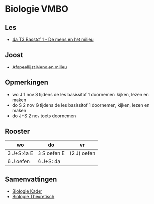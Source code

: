 # Biologie VMBO


## Les

* [4a T3 Basstof 1 - De mens en het milieu](lessen/bkt4/4A_T3B1.md)

<!--
* [4a T3 Basstof 2 - Landbouw in Nederland](lessen/bkt4/4A_T3B2.md)
-->


## Joost

- [Afspeellijst Mens en milieu](https://www.youtube.com/watch?v=_um07B8zs7I&list=PLr1tx9agautFWIvgfVWZ_ctnioQeIzW3G)

<!--
Certainly! If you want to include an iteration in the markdown list, you can do so by numbering the items. Here's the modified list:

1. [basisstof](https://www.youtube.com/watch?v=_um07B8zs7I)
2. [basisstof](https://www.youtube.com/watch?v=jZXpL6pd8BQ)
3. [basisstof](https://www.youtube.com/watch?v=GXS77aTXgiM)
4. [basisstof](https://www.youtube.com/watch?v=rPdPgG0UP6g)
5. [basisstof](https://www.youtube.com/watch?v=kTGTABBNrHs)
6. [basisstof](https://www.youtube.com/watch?v=QJPJ0smpDDw)
7. [basisstof](https://www.youtube.com/watch?v=Pd66Z-ZzhU8)

This list includes both the term "basisstof" and the corresponding links.
-->

## Opmerkingen
* wo J 1 nov S tijdens de les basissitof 1 doornemen, kijken, lezen en maken
* do S 2 nov G tijdens de les basissitof 1 doornemen, kijken, lezen en maken
* do J+S 2 nov toets doornemen

## Rooster

|wo|do|vr|
|---|---|---|
|3 J+S:4a E| 3 S oefen E | (2 J) oefen |
|6 J oefen| 6 J+S: 4a||


<!--
- [YT B1 de mens en het milieu](https://youtu.be/_um07B8zs7I?si=Z7zrw6IdZ2MIbilG)
- [YT B2 voedselproductie](https://youtu.be/jZXpL6pd8BQ?si=Lv1MynuQzl29mL4K)
- [YT B3 landbouw in Nederland](https://youtu.be/GXS77aTXgiM?si=bO3NwwlXl2rQNrAS)
- [YT B4 energie](https://youtu.be/rPdPgG0UP6g?si=Agp1jRNd9TRsnJJF)
- [YT B5 klimaat](https://youtu.be/kTGTABBNrHs?si=1_pE-CeijyN231st)
- [YT B6 het water](https://youtu.be/QJPJ0smpDDw?si=z9il4QV6N3rKXkw_)
- [YT B7 uitstoot en afval](https://youtu.be/Pd66Z-ZzhU8?si=eamx3i99u5d98NI_)

- [Afspeellijst Ecologie](https://youtube.com/playlist?list=PLr1tx9agautHiXZ_Nv5KhEhJMzU9QLfCz&si=t1I8Evy4OUySoWud)
- [YT B1 ivnloeden uit het milieu](https://youtu.be/D709yBBfsEg?si=YpHeKvvN-7t_6kea)
- [YT B2 voedselrelaties](https://youtu.be/CflK9TW9DAU?si=8KvF4uZp37HsNebW)
- [YT B3 kringlopen](https://youtu.be/XEzLrjJsf7c?si=nvYAnIjoHNDWbBdD)
- [YT B4 piramiden](https://youtu.be/US-1D-NMXBI?si=iVu_ULyKbE9K10In)
- [YT B5 populaties](https://youtu.be/Jg30ELmtXXI?si=7_NrfjkL0Zjxigh7)
- [YT B6 aanpassingen bij dieren](https://youtu.be/92iYdmpyugs?si=62_HxPTDH60sa0-x)
- [YT B7 aanpassingen bij planten](https://youtu.be/CssnfSTPnhc?si=fsDXRjbwvMSJvr2k)


* [Alle afspeellijsten](https://www.youtube.com/@BiologiemetJoost/playlists?view=50&sort=dd&shelf_id=9)

## Samenvatting ecologie
- [Kader pdf Thema 2 mens en milieu samenvatting](samenvattingen/k/K_mensenmilieu.pdf)
- [Theoretisch pdf Thema 2 mens en milieu samenvatting](samenvattingen/tl/T_mensenmilieu.pdf)
- -->

## Samenvattingen
- [Biologie Kader](samenvattingen/k/SV3K4K.pdf)
- [Biologie Theoretisch](samenvattingen/tl/SV3T4T.pdf)






